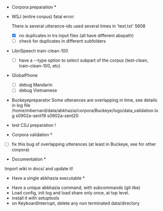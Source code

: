 <!-- -*-org-*- this comment force org-mode in emacs -->

* Corpora preparation *

- WSJ (entire corpus) fatal error:

  There is several utterance-ids used several times in 'text.txt' 5608
  - [X] no duplicates in trs input files (all have different abspath)
  - [ ] check for duplicates in different subfolders

- LibriSpeech train-clean-100
  - [ ] have a --type option to select subpart of the corpus
  (test-clean, train-clean-100, etc)

- GlobalPhone
  - [ ] debug Mandarin
  - [ ] debug Vietnamese

- Buckeyepreparator
    Some utterances are overlapping in time, see details in log file
    /home/mbernard/data/abkhazia/corpora/Buckeye/logs/data_validation.log
    s0902a-sent19 s0902a-sent20

- test CSJ preparation !

* Corpora validation *

- [ ] fix this bug of overlapping utterances (at least in
  Buckeye, see for other corpora)

* Documentation *

Import wiki in docs/ and update it!

* Have a single abkhazia executable *
- Have a unique abkhazia command, with subcommands (git like)
- Load config, init log and load share only once, at top level.
- install it with setuptools
- on KeyboardInterrupt, delete any non terminated data/directory
